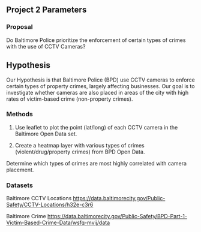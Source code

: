 ## Project 2 Parameters

### Proposal

Do Baltimore Police prioritize the enforcement of certain types of crimes with the use of CCTV Cameras?

## Hypothesis

Our Hypothesis is that Baltimore Police (BPD) use CCTV cameras to enforce certain types of property crimes, largely affecting businesses.  Our goal is to investigate whether cameras are also placed in areas of the city with high rates of victim-based crime (non-property crimes).

### Methods

1. Use leaflet to plot the point (lat/long) of each CCTV camera in the Baltimore Open Data set.

2. Create a heatmap layer with various types of crimes (violent/drug/property crimes) from BPD Open Data.

Determine which types of crimes are most highly correlated with camera placement.

### Datasets

Baltimore CCTV Locations
https://data.baltimorecity.gov/Public-Safety/CCTV-Locations/h32e-c3r6

Baltimore Crime
https://data.baltimorecity.gov/Public-Safety/BPD-Part-1-Victim-Based-Crime-Data/wsfq-mvij/data
